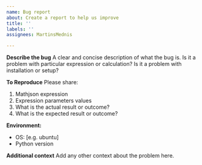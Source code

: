 ```yaml
---
name: Bug report
about: Create a report to help us improve
title: ''
labels: ''
assignees: MartinsMednis

---
```


**Describe the bug**
A clear and concise description of what the bug is. Is it a problem with particular expression or calculation? Is it a problem with installation or setup?

**To Reproduce**
Please share:
1. Mathjson expression
2. Expression parameters values
3. What is the actual result or outcome?
4. What is the expected result or outcome?

**Environment:**
 - OS: [e.g. ubuntu]
 - Python version

**Additional context**
Add any other context about the problem here.

